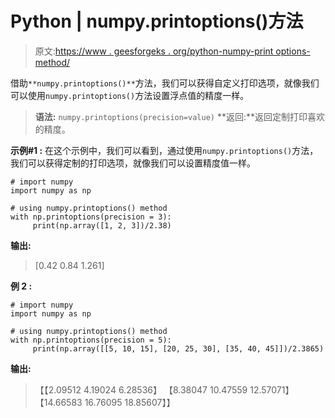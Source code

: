 # Python | numpy.printoptions()方法

> 原文:[https://www . geesforgeks . org/python-numpy-print options-method/](https://www.geeksforgeeks.org/python-numpy-printoptions-method/)

借助`**numpy.printoptions()**`方法，我们可以获得自定义打印选项，就像我们可以使用`numpy.printoptions()`方法设置浮点值的精度一样。

> **语法:** `numpy.printoptions(precision=value)`
> **返回:**返回定制打印喜欢的精度。

**示例#1 :**
在这个示例中，我们可以看到，通过使用`numpy.printoptions()`方法，我们可以获得定制的打印选项，就像我们可以设置精度值一样。

```
# import numpy
import numpy as np

# using numpy.printoptions() method
with np.printoptions(precision = 3):
     print(np.array([1, 2, 3])/2.38)
```

**输出:**

> [0.42 0.84 1.261]

**例 2 :**

```
# import numpy
import numpy as np

# using numpy.printoptions() method
with np.printoptions(precision = 5):
     print(np.array([[5, 10, 15], [20, 25, 30], [35, 40, 45]])/2.3865)
```

**输出:**

> 【【2.09512 4.19024 6.28536】
> 【8.38047 10.47559 12.57071】
> 【14.66583 16.76095 18.85607】】
